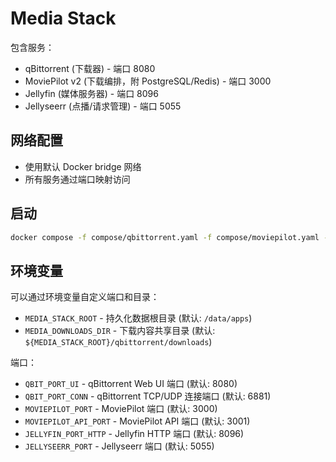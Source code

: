 # Media Stack

包含服务：
- qBittorrent (下载器) - 端口 8080
- MoviePilot v2 (下载编排，附 PostgreSQL/Redis) - 端口 3000
- Jellyfin (媒体服务器) - 端口 8096
- Jellyseerr (点播/请求管理) - 端口 5055

## 网络配置
- 使用默认 Docker bridge 网络
- 所有服务通过端口映射访问

## 启动
```bash
docker compose -f compose/qbittorrent.yaml -f compose/moviepilot.yaml -f compose/media-server.yaml up -d
```

## 环境变量
可以通过环境变量自定义端口和目录：
- `MEDIA_STACK_ROOT` - 持久化数据根目录 (默认: `/data/apps`)
- `MEDIA_DOWNLOADS_DIR` - 下载内容共享目录 (默认: `${MEDIA_STACK_ROOT}/qbittorrent/downloads`)

端口：
- `QBIT_PORT_UI` - qBittorrent Web UI 端口 (默认: 8080)
- `QBIT_PORT_CONN` - qBittorrent TCP/UDP 连接端口 (默认: 6881)
- `MOVIEPILOT_PORT` - MoviePilot 端口 (默认: 3000)
- `MOVIEPILOT_API_PORT` - MoviePilot API 端口 (默认: 3001)
- `JELLYFIN_PORT_HTTP` - Jellyfin HTTP 端口 (默认: 8096)
- `JELLYSEERR_PORT` - Jellyseerr 端口 (默认: 5055)

